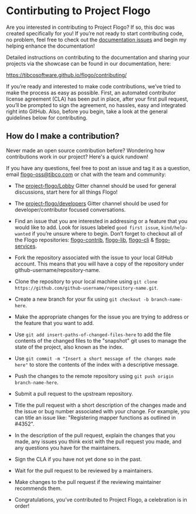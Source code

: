# Contirbuting to Project Flogo

Are you interested in contributing to Project Flogo? If so, this doc was created specifically for you! If you’re not ready to start contributing code, no problem, feel free to check out the [documentation issues](https://github.com/TIBCOSoftware/flogo/labels/kind%2Fdocs) and begin my helping enhance the documentation!

Detailed instructions on contributing to the documentation and sharing your projects via the showcase can be found in our documentation, here:

https://tibcosoftware.github.io/flogo/contributing/

If you’re ready and interested to make code contributions, we’ve tried to make the process as easy as possible. First, an automated contributor license agreement (CLA) has been put in place, after your first pull request, you’ll be prompted to sign the agreement, no hassles, easy and integrated right into GitHub. Also, before you begin, take a look at the general guidelines below for contributing.

## How do I make a contribution?

Never made an open source contribution before? Wondering how contributions work in our project? Here's a quick rundown!

If you have any questions, feel free to post an issue and tag it as a question, email flogo-oss@tibco.com or chat with the team and community:

* The [project-flogo/Lobby](https://gitter.im/project-flogo/Lobby?utm_source=share-link&utm_medium=link&utm_campaign=share-link) Gitter channel should be used for general discussions, start here for all things Flogo!
* The [project-flogo/developers](https://gitter.im/project-flogo/developers?utm_source=share-link&utm_medium=link&utm_campaign=share-link) Gitter channel should be used for developer/contributor focused conversations. 

* Find an issue that you are interested in addressing or a feature that you would like to add. Look for issues labeled `good first issue`, `kind/help-wanted` if you’re unsure where to begin. Don’t forget to checkout all of the Flogo repositories: [flogo-contrib](https://github.com/TIBCOSoftware/flogo-contrib), [flogo-lib](https://github.com/TIBCOSoftware/flogo-lib), [flogo-cli](https://github.com/TIBCOSoftware/flogo-cli) & [flogo-services](https://github.com/TIBCOSoftware/flogo-services).
* Fork the repository associated with the issue to your local GitHub account. This means that you will have a copy of the repository under github-username/repository-name.
* Clone the repository to your local machine using `git clone https://github.com/github-username/repository-name.git`.
* Create a new branch for your fix using `git checkout -b branch-name-here`.
* Make the appropriate changes for the issue you are trying to address or the feature that you want to add.
* Use `git add insert-paths-of-changed-files-here` to add the file contents of the changed files to the "snapshot" git uses to manage the state of the project, also known as the index.
* Use `git commit -m "Insert a short message of the changes made here"` to store the contents of the index with a descriptive message.
* Push the changes to the remote repository using `git push origin branch-name-here`.
* Submit a pull request to the upstream repository.
* Title the pull request with a short description of the changes made and the issue or bug number associated with your change. For example, you can title an issue like: "Registering mapper functions as outlined in #4352".
* In the description of the pull request, explain the changes that you made, any issues you think exist with the pull request you made, and any questions you have for the maintainers.
* Sign the CLA if you have not yet done so in the past.
* Wait for the pull request to be reviewed by a maintainers.
* Make changes to the pull request if the reviewing maintainer recommends them.
* Congratulations, you’ve contributed to Project Flogo, a celebration is in order!

